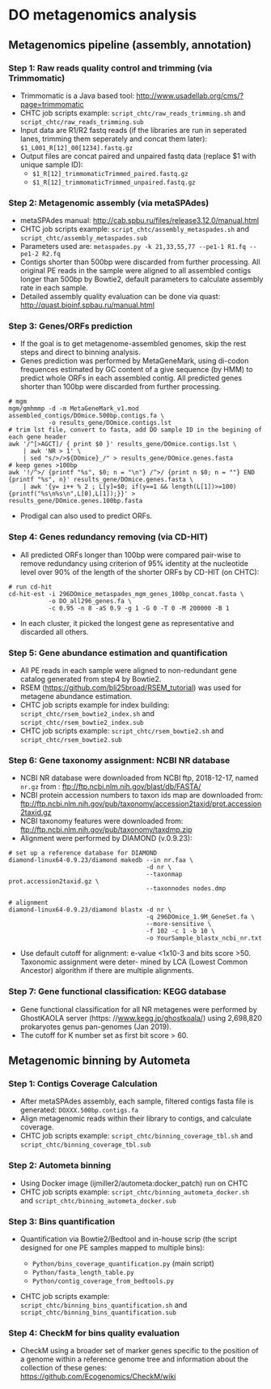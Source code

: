 # DO metagenomics analysis

## **Metagenomics pipeline (assembly, annotation)**

### **Step 1: Raw reads quality control and trimming (via Trimmomatic)**
- Trimmomatic is a Java based tool: http://www.usadellab.org/cms/?page=trimmomatic
- CHTC job scripts example: `script_chtc/raw_reads_trimming.sh` and `script_chtc/raw_reads_trimming.sub`
- Input data are R1/R2 fastq reads (if the libraries are run in seperated lanes, trimming them seperately and concat them later): `$1_L001_R[12]_00[1234].fastq.gz`
- Output files are concat paired and unpaired fastq data (replace $1 with unique sample ID):
    * `$1_R[12]_trimmomaticTrimmed_paired.fastq.gz`
    * `$1_R[12]_trimmomaticTrimmed_unpaired.fastq.gz`

### **Step 2: Metagenomic assembly (via metaSPAdes)**
- metaSPAdes manual: http://cab.spbu.ru/files/release3.12.0/manual.html
- CHTC job scripts example: `script_chtc/assembly_metaspades.sh` and `script_chtc/assembly_metaspades.sub`
- Parameters used are: `metaspades.py -k 21,33,55,77 --pe1-1 R1.fq --pe1-2 R2.fq`
- Contigs shorter than 500bp were discarded from further processing. All original PE reads in the sample were aligned to all assembled contigs longer than 500bp by Bowtie2, default parameters to calculate assembly rate in each sample.
- Detailed assembly quality evaluation can be done via quast: http://quast.bioinf.spbau.ru/manual.html

### **Step 3: Genes/ORFs prediction**
- If the goal is to get metagenome-assembled genomes, skip the rest steps and direct to binning analysis.
- Genes prediction was performed by MetaGeneMark, using di-codon frequences estimated by GC content of a give sequence (by HMM) to predict whole ORFs in each assembled contig. All predicted genes shorter than 100bp were discarded from further processing.
```
# mgm
mgm/gmhmmp -d -m MetaGeneMark_v1.mod assembled_contigs/DOmice.500bp.contigs.fa \
           -o results_gene/DOmice.contigs.lst
# trim lst file, convert to fasta, add DO sample ID in the begining of each gene header
awk '/^[>AGCT]/ { print $0 }' results_gene/DOmice.contigs.lst \
    | awk 'NR > 1' \
    | sed "s/>/>${DOmice}_/" > results_gene/DOmice.genes.fasta
# keep genes >100bp
awk '!/^>/ {printf "%s", $0; n = "\n"} /^>/ {print n $0; n = ""} END {printf "%s", n}' results_gene/DOmice.genes.fasta \
    | awk '{y= i++ % 2 ; L[y]=$0; if(y==1 && length(L[1])>=100) {printf("%s\n%s\n",L[0],L[1]);}}' > results_gene/DOmice.genes.100bp.fasta

```
- Prodigal can also used to predict ORFs.

### **Step 4: Genes redundancy removing (via CD-HIT)**
- All predicted ORFs longer than 100bp were compared pair-wise to remove redundancy using criterion of 95% identity at the nucleotide level over 90% of the length of the shorter ORFs by CD-HIT (on CHTC):
```
# run cd-hit
cd-hit-est -i 296DOmice_metaspades_mgm_genes_100bp_concat.fasta \
           -o DO_all296_genes.fa \
           -c 0.95 -n 8 -aS 0.9 -g 1 -G 0 -T 0 -M 200000 -B 1
```
- In each cluster, it picked the longest gene as representative and discarded all others.

### **Step 5: Gene abundance estimation and quantification**
- All PE reads in each sample were aligned to non-redundant gene catalog generated from step4 by Bowtie2.
- RSEM (https://github.com/bli25broad/RSEM_tutorial) was used for metagene abundance estimation. 
- CHTC job scripts example for index building: `script_chtc/rsem_bowtie2_index.sh` and `script_chtc/rsem_bowtie2_index.sub`
- CHTC job scripts example: `script_chtc/rsem_bowtie2.sh` and `script_chtc/rsem_bowtie2.sub`

### **Step 6: Gene taxonomy assignment: NCBI NR database**
- NCBI NR database were downloaded from NCBI ftp, 2018-12-17, named `nr.gz` from : ftp://ftp.ncbi.nlm.nih.gov/blast/db/FASTA/
- NCBI protein accession numbers to taxon ids map are downloaded from: ftp://ftp.ncbi.nlm.nih.gov/pub/taxonomy/accession2taxid/prot.accession2taxid.gz
- NCBI taxonomy features were downloaded from: ftp://ftp.ncbi.nlm.nih.gov/pub/taxonomy/taxdmp.zip
- Alignment were performed by DIAMOND (v.0.9.23):
```
# set up a reference database for DIAMOND
diamond-linux64-0.9.23/diamond makedb --in nr.faa \
                                      -d nr \ 
                                      --taxonmap prot.accession2taxid.gz \
                                      --taxonnodes nodes.dmp

# alignment
diamond-linux64-0.9.23/diamond blastx -d nr \
                                      -q 296DOmice_1.9M_GeneSet.fa \
                                      --more-sensitive \
                                      -f 102 -c 1 -b 10 \
                                      -o YourSample_blastx_ncbi_nr.txt
```
- Use default cutoff for alignment: e-value <1x10-3 and bits score >50. Taxonomic assignment were deter- mined by LCA (Lowest Common Ancestor) algorithm if there are multiple alignments. 

### **Step 7: Gene functional classification: KEGG database**
- Gene functional classification for all NR metagenes were performed by GhostKAOLA server (https: //www.kegg.jp/ghostkoala/) using 2,698,820 prokaryotes genus pan-genomes (Jan 2019).
- The cutoff for K number set as first bit score > 60.


## **Metagenomic binning by Autometa**

### **Step 1: Contigs Coverage Calculation**
- After metaSPAdes assembly, each sample, filtered contigs fasta file is generated: `DOXXX.500bp.contigs.fa`
- Align metagenomic reads within their library to contigs, and calculate coverage.
- CHTC job scripts example: `script_chtc/binning_coverage_tbl.sh` and `script_chtc/binning_coverage_tbl.sub`

### **Step 2: Autometa binning**
- Using Docker image (ijmiller2/autometa:docker_patch) run on CHTC
- CHTC job scripts example: `script_chtc/binning_autometa_docker.sh` and `script_chtc/binning_autometa_docker.sub`

### **Step 3: Bins quantification**
- Quantification via Bowtie2/Bedtool and in-house scrip (the script designed for one PE samples mapped to multiple bins):
    * `Python/bins_coverage_quantification.py` (main script)
    * `Python/fasta_length_table.py`
    * `Python/contig_coverage_from_bedtools.py`

- CHTC job scripts example: `script_chtc/binning_bins_quantification.sh` and `script_chtc/binning_bins_quantification.sub`

### **Step 4: CheckM for bins quality evaluation**
- CheckM using a broader set of marker genes specific to the position of a genome within a reference genome tree and information about the collection of these genes: https://github.com/Ecogenomics/CheckM/wiki

